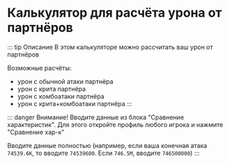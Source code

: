 <script setup>
import PalAtkCalculator from '../../../components/calculators/pal-atk/PalAtkCalculator.vue'
</script>

# Калькулятор для расчёта урона от партнёров

::: tip Описание
В этом калькуляторе можно рассчитать ваш урон от партнёров

Возможные расчёты:
- урон с обычной атаки партнёра
- урон с крита партнёра
- урон с комбоатаки партнёра
- урон с крита+комбоатаки партнёра
:::

::: danger Внимание!
Вводите данные из блока "Сравнение характеристик". Для этого откройте профиль любого игрока и нажмите "Сравнение хар-к"

Вводите данные полностью (например, если ваша конечная атака `74539.6К`, то вводите `74539600`. Если `746.5М`, вводите `746500000`)
:::

<PalAtkCalculator />